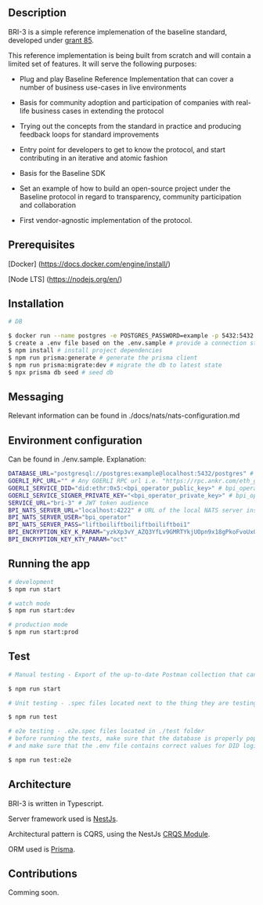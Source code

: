 ## Description

BRI-3 is a simple reference implemenation of the baseline standard, developed under [grant 85](https://github.com/eea-oasis/baseline-grants/issues/85).  


This reference implementation is being built from scratch and will contain a limited set of features. It will serve the following purposes:

 * Plug and play Baseline Reference Implementation that can cover a number of business use-cases in live environments

 * Basis for community adoption and participation of companies with real-life business cases in extending the protocol

 * Trying out the concepts from the standard in practice and producing feedback loops for standard improvements

 * Entry point for developers to get to know the protocol, and start contributing in an iterative and atomic fashion

 * Basis for the Baseline SDK

 * Set an example of how to build an open-source project under the Baseline protocol in regard to transparency, community participation and collaboration

 * First vendor-agnostic implementation of the protocol.

## Prerequisites

[Docker] (https://docs.docker.com/engine/install/)

[Node LTS] (https://nodejs.org/en/)

## Installation

```bash
# DB

$ docker run --name postgres -e POSTGRES_PASSWORD=example -p 5432:5432 -d postgres # start a postgres container
$ create a .env file based on the .env.sample # provide a connection string for the db instance
$ npm install # install project dependencies
$ npm run prisma:generate # generate the prisma client 
$ npm run prisma:migrate:dev # migrate the db to latest state
$ npx prisma db seed # seed db

```

## Messaging

Relevant information can be found in ./docs/nats/nats-configuration.md

## Environment configuration

Can be found in ./env.sample. Explanation: 

```bash
DATABASE_URL="postgresql://postgres:example@localhost:5432/postgres" # DB connection string
GOERLI_RPC_URL="" # Any GOERLI RPC url i.e. "https://rpc.ankr.com/eth_goerli". This is used to resolve dids
GOERLI_SERVICE_DID="did:ethr:0x5:<bpi_operator_public_key>" # bpi_operator_public_key = public key of the bpi operator that represents the issuer of the JWT token
GOERLI_SERVICE_SIGNER_PRIVATE_KEY="<bpi_operator_private_key>" # bpi_operator_private_key = private key of the bpi operator that is used to sign the issued JWT token
SERVICE_URL="bri-3" # JWT token audience
BPI_NATS_SERVER_URL="localhost:4222" # URL of the local NATS server instance used by the BPI
BPI_NATS_SERVER_USER="bpi_operator"
BPI_NATS_SERVER_PASS="liftboiliftboiliftboiliftboi1"
BPI_ENCRYPTION_KEY_K_PARAM="yzkXp3vY_AZQ3YfLv9GMRTYkjUOpn9x18gPkoFvoUxQ" # Encryption key params used by the BPI for Bpi Messages encryption at rest
BPI_ENCRYPTION_KEY_KTY_PARAM="oct"
```

## Running the app

```bash
# development
$ npm run start

# watch mode
$ npm run start:dev

# production mode
$ npm run start:prod
```

## Test

```bash
# Manual testing - Export of the up-to-date Postman collection that can be used is located here: ./test/bri.postman_collection.json

$ npm run start
```

```bash
# Unit testing - .spec files located next to the thing they are testing

$ npm run test
```

```bash
# e2e testing - .e2e.spec files located in ./test folder
# before running the tests, make sure that the database is properly populated with the seed.ts command (explained above)
# and make sure that the .env file contains correct values for DID login to work (as explained in the .env.sample)

$ npm run test:e2e
```

## Architecture

BRI-3 is written in Typescript.

Server framework used is [NestJs](https://nestjs.com/). 

Architectural pattern is CQRS, using the NestJs [CRQS Module](https://docs.nestjs.com/recipes/cqrs).

ORM used is [Prisma](https://www.prisma.io/).

## Contributions

Comming soon.
